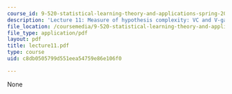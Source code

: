 ```yaml
---
course_id: 9-520-statistical-learning-theory-and-applications-spring-2003
description: 'Lecture 11: Measure of hypothesis complexity: VC and V-gamma dimensions.'
file_location: /coursemedia/9-520-statistical-learning-theory-and-applications-spring-2003/c8db0505799d551eea54759e86e106f0_lecture11.pdf
file_type: application/pdf
layout: pdf
title: lecture11.pdf
type: course
uid: c8db0505799d551eea54759e86e106f0

---
```

None